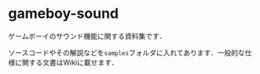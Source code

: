 # gameboy-sound
ゲームボーイのサウンド機能に関する資料集です．

ソースコードやその解説などを`samples`フォルダに入れてあります．一般的な仕様に関する文書はWikiに載せます．